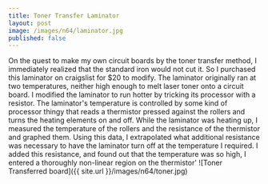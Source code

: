 ```yaml
---
title: Toner Transfer Laminator
layout: post
image: /images/n64/laminator.jpg
published: false
---
```


On the quest to make my own circuit boards by the toner transfer method, I immediately realized that the standard iron would not cut it. So I purchased this laminator on craigslist for $20 to modify. <!-- more --> The laminator originally ran at two temperatures, neither high enough to melt laser toner onto a circuit board. I modified the laminator to run hotter by tricking its processor with a resistor. The laminator's temperature is controlled by some kind of processor thingy that reads a thermistor pressed against the rollers and turns the heating elements on and off. While the laminator was heating up, I measured the temperature of the rollers and the resistance of the thermistor and graphed them. Using this data, I extrapolated what additional resistance was necessary to have the laminator turn off at the temperature I required. I added this resistance, and found out that the temperature was so high, I entered a thoroughly non-linear region on the thermistor'
![Toner Transferred board]({{ site.url }}/images/n64/toner.jpg)